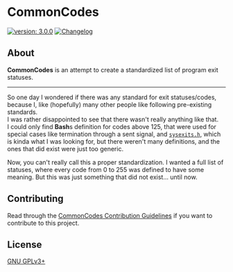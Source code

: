 # CommonCodes #

[version_shield]: https://img.shields.io/badge/version-3.0.0-blue.svg
[latest_release]: https://mfederczuk.github.io/commoncodes "Latest Release"
[![version: 3.0.0][version_shield]][latest_release]
[![Changelog](https://img.shields.io/badge/-Changelog-blue.svg)](./CHANGELOG.md "Changelog")

## About ##

**CommonCodes** is an attempt to create a standardized list of program exit
 statuses.

---

So one day I wondered if there was any standard for exit statuses/codes, because
 I, like (hopefully) many other people like following pre-existing standards.  
I was rather disappointed to see that there wasn't really anything like that.  
I could only find **Bash**s definition for codes above 125, that were used for
 special cases like termination through a sent signal, and
 [`sysexits.h`](https://man.openbsd.org/sysexits), which is kinda what I was
 looking for, but there weren't many definitions, and the ones that did exist
 were just too generic.

Now, you can't really call this a proper standardization. I wanted a full list
 of statuses, where every code from 0 to 255 was defined to have some meaning.
 But this was just something that did not exist... until now.

## Contributing ##

Read through the [CommonCodes Contribution Guidelines](./CONTRIBUTING.md)
 if you want to contribute to this project.

## License ##

[GNU GPLv3+](./LICENSE)
